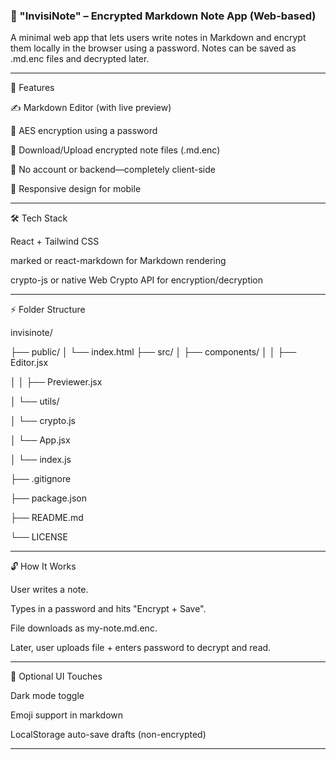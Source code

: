 
### 🔐 "InvisiNote" – Encrypted Markdown Note App (Web-based)

A minimal web app that lets users write notes in Markdown and encrypt them locally in the browser using a password. Notes can be saved as .md.enc files and decrypted later.


---

🌟 Features

✍️ Markdown Editor (with live preview)

🔐 AES encryption using a password

💾 Download/Upload encrypted note files (.md.enc)

🧪 No account or backend—completely client-side

📱 Responsive design for mobile



---

🛠 Tech Stack

React + Tailwind CSS

marked or react-markdown for Markdown rendering

crypto-js or native Web Crypto API for encryption/decryption



---

⚡ Folder Structure

invisinote/

├── public/ 
│   └── index.html 
├── src/ 
│   ├── components/ 
│   │   ├── Editor.jsx

│   │   ├── Previewer.jsx

│   └── utils/

│       └── crypto.js

│   └── App.jsx

│   └── index.js

├── .gitignore

├── package.json

├── README.md

└── LICENSE


---

🔓 How It Works

User writes a note.

Types in a password and hits "Encrypt + Save".

File downloads as my-note.md.enc.

Later, user uploads file + enters password to decrypt and read.



---

📸 Optional UI Touches

Dark mode toggle

Emoji support in markdown

LocalStorage auto-save drafts (non-encrypted)



---

